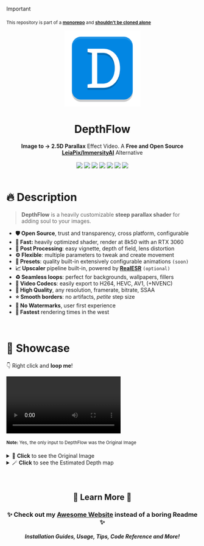 > [!IMPORTANT]
> <sub>This repository is part of a [**monorepo**](https://github.com/BrokenSource/BrokenSource) and [**shouldn't be cloned alone**](https://brokensrc.dev/get/source)</sub>
<!-- PyPI -->
<div align="center">
  <a href="https://brokensrc.dev/depthflow"><img src="https://raw.githubusercontent.com/BrokenSource/DepthFlow/main/DepthFlow/Resources/Images/DepthFlow.png" width="200"></a>
  <h1>DepthFlow</h1>
  <b>Image to → 2.5D Parallax</b> Effect Video. A <b>Free and Open Source</b> <a href="https://www.immersity.ai/" target="_blank"><b>LeiaPix/ImmersityAI</b></a> Alternative
  <br>
  <br>
  <a href="https://pypi.org/project/depthflow/"><img src="https://img.shields.io/pypi/v/depthflow?label=PyPI&color=blue"></a>
  <a href="https://pypi.org/project/depthflow/"><img src="https://img.shields.io/pypi/dw/depthflow?label=Installs&color=blue"></a>
  <a href="https://github.com/BrokenSource/DepthFlow/"><img src="https://img.shields.io/github/v/tag/BrokenSource/BrokenSource?label=GitHub&color=orange"></a>
  <a href="https://github.com/BrokenSource/DepthFlow/stargazers"><img src="https://img.shields.io/github/stars/BrokenSource/DepthFlow?label=Stars&style=flat&color=orange"></a>
  <a href="https://github.com/BrokenSource/DepthFlow/releases/"><img src="https://img.shields.io/github/v/release/BrokenSource/DepthFlow?label=Release&color=light-green"></a>
  <a href="https://github.com/BrokenSource/DepthFlow/releases/"><img src="https://img.shields.io/github/downloads/BrokenSource/DepthFlow/total?label=Downloads&color=light-green"></a>
  <a href="https://discord.gg/KjqvcYwRHm"><img src="https://img.shields.io/discord/1184696441298485370?label=Discord&style=flat&color=purple"></a>
</div>

<br>

# 🔥 Description

> **DepthFlow** is a heavily customizable **steep parallax shader** for adding soul to your images.

- **🛡️ Open Source**, trust and transparency, cross platform, configurable
- **🚀 Fast:** heavily optimized shader, render at 8k50 with an RTX 3060
- **🎨 Post Processing**: easy vignette, depth of field, lens distortion
- **⚙️ Flexible**: multiple parameters to tweak and create movement
- **🎥 Presets**: quality built-in extensively configurable animations `(soon)`
- **📈 Upscaler** pipeline built-in, powered by [**RealESR**](https://github.com/xinntao/Real-ESRGAN) `(optional)`
- **♻️ Seamless loops**: perfect for backgrounds, wallpapers, fillers
- **📔 Video Codecs**: easily export to H264, HEVC, AV1, (+NVENC)
- **🔱 High Quality**, any resolution, framerate, bitrate, SSAA
- **⭐️ Smooth borders**: no artifacts, _petite_ step size
- **🎨 No Watermarks**, user first experience
- **🌵 Fastest** rendering times in the west

<br>

# 📸 Showcase

👇 Right click and **loop me**!

<video src="https://github.com/BrokenSource/DepthFlow/assets/29046864/aac0b531-83e4-4847-98d8-25d396dfec17" loop controls autoplay></video>

<sup><b>Note:</b> Yes, the only input to DepthFlow was the Original Image</sup>

<details>
<summary>🎩 <b>Click</b> to see the Original Image </summary>
  <br>
  <a href="https://wallhaven.cc/w/pkz5r9">
    <img src="https://github.com/BrokenSource/DepthFlow/assets/29046864/1975fdc9-9517-4700-88dd-ed8175ab813f" alt="Original Image">
  </a>
  <br>
  <b>Source:</b> <a href="https://wallhaven.cc/w/pkz5r9">Wallhaven</a>. All images remain property of their original owners. ⚖️
  <br>
  <br>
</details>

<details>
<summary>🪄 <b>Click</b> to see the Estimated Depth map </summary>
  <br>
  <img src="https://github.com/BrokenSource/DepthFlow/assets/29046864/bace7072-5437-4ffd-96f2-91b9be3a4fed" alt="Depth Map">
  <br>
  The Depth Map was estimated with <a href="https://github.com/LiheYoung/Depth-Anything"><b>DepthAnything</b></a> 🚀
  <br>
  <br>
</details>

<br>
<br>

<div align="center">
  <h2>🍁 Learn More 🍁</h2>
  <h3>✨ Check out my <a href="https://brokensrc.dev/depthflow/get"><b>Awesome Website</b></a> instead of a boring Readme ✨</h3>
  <h5>Installation Guides, Usage, Tips, Code Reference and More!</h5>
</div>
